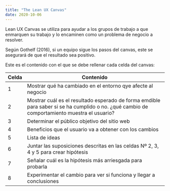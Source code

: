 ```yaml
---
title: "The Lean UX Canvas"
date: 2020-10-06
---
```


Lean UX Canvas se utiliza para ayudar a los grupos de trabajo a que enmarquen su trabajo y lo encaminen como un problema de negocio a resolver. 

Según Gothelf (2016), si un equipo sigue los pasos del canvas, este se asegurará de que el resultado sea positivo.

Este es el contenido con el que se debe rellenar cada celda del canvas:

Celda | Contenido
------ | --------
1 | Mostrar qué ha cambiado en el entorno qye afecte al negocio
2 | Mostrar cuál es el resultado esperado de forma emdible para saber si se ha cumplido o no. ¿qué cambio de comportamiento muestra el usuario?
3 | Determinar el público objetivo del sitio web
4 | Beneficios que el usuario va a obtener con los cambios
5 | Lista de ideas 
6 | Juntar las suposiciones descritas en las celdas Nº 2, 3, 4 y 5 para crear hipótesis
7 | Señalar cuál es la hipótesis más arriesgada para probarla
8 | Experimentar el cambio para ver si funciona y llegar a conclusiones